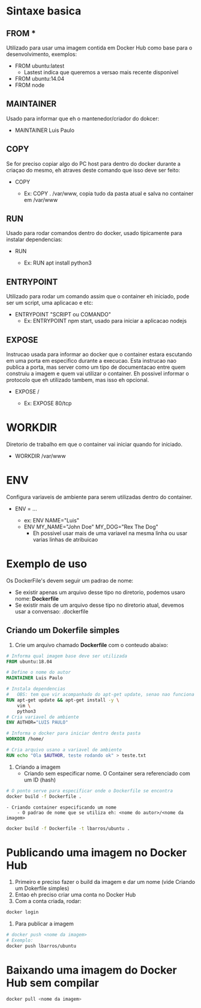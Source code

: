 # Sintaxe basica
## FROM *
Utilizado para usar uma imagem contida em Docker Hub como base para o desenvolvimento, exemplos:
- FROM ubuntu:latest
    - Lastest indica que queremos a versao mais recente disponivel
- FROM ubuntu:14.04
- FROM node

## MAINTAINER
Usado para informar que eh o mantenedor/criador do dokcer:
- MAINTAINER Luis Paulo

## COPY
Se for preciso copiar algo do PC host para dentro do docker durante a criaçao do mesmo, eh atraves deste comando que isso deve ser feito:
- COPY <Caminho arquivo pc HOST> <Pasta de destino docker>
    - Ex: COPY . /var/www, copia tudo da pasta atual e salva no container em /var/www
    
## RUN
Usado para rodar comandos dentro do docker, usado tipicamente para instalar dependencias:
- RUN <Comando de instalacao>
    - Ex: RUN apt install python3
    
## ENTRYPOINT
Utilizado para rodar um comando assim que o container eh iniciado, pode ser um script, uma aplicacao e etc:
- ENTRYPOINT "SCRIPT ou COMANDO"
    - Ex: ENTRYPOINT npm start, usado para iniciar a aplicacao nodejs

## EXPOSE
Instrucao usada para informar ao docker que o container estara escutando em uma porta em especifico durante a execucao. Esta instrucao nao publica a porta, mas server como um tipo de documentacao entre quem construiu a imagem e quem vai utilizar o container. Eh possivel informar o protocolo que eh utilizado tambem, mas isso eh opcional.
- EXPOSE <port>/<protocol>
    - Ex: EXPOSE 80/tcp

# WORKDIR
Diretorio de trabalho em que o container vai iniciar quando for iniciado.
- WORKDIR /var/www

# ENV
Configura variaveis de ambiente para serem utilizadas dentro do container.
- ENV <key>=<value> ...
    - ex: ENV NAME="Luis"
    - ENV MY_NAME="John Doe" MY_DOG="Rex The Dog"
        - Eh possivel usar mais de uma variavel na mesma linha ou usar varias linhas de atribuicao

# Exemplo de uso
Os DockerFile's devem seguir um padrao de nome:
- Se existir apenas um arquivo desse tipo no diretorio, podemos usaro nome: **Dockerfile**
- Se existir mais de um arquivo desse tipo no diretorio atual, devemos usar a convensao: <nome container>.dockerfile

## Criando um Dokerfile simples
1. Crie um arquivo chamado **Dockerfile** com o conteudo abaixo:
```dockerfile
# Informa qual imagem base deve ser utilizada
FROM ubuntu:18.04

# Define o nome do autor
MAINTAINER Luis Paulo

# Instala dependencias
#   OBS: tem que vir acompanhado do apt-get update, senao nao funciona
RUN apt-get update && apt-get install -y \
    vim \
    python3
# Cria variavel de ambiente
ENV AUTHOR="LUIS PAULO"

# Informa o docker para iniciar dentro desta pasta
WORKDIR /home/

# Cria arquivo usano a variavel de ambiente
RUN echo "Ola $AUTHOR, teste rodando ok" > teste.txt

```
1. Criando a imagem
    - Criando sem especificar nome. O Container sera referenciado com um ID (hash)
```sh
# O ponto serve para especificar onde o Dockerfile se encontra
docker build -f Dockerfile .
```
    - Criando container especificando um nome
        - O padrao de nome que se utiliza eh: <nome do autor>/<nome da imagem>
```sh
docker build -f Dockerfile -t lbarros/ubuntu .
```

# Publicando uma imagem no Docker Hub
1. Primeiro e preciso fazer o build da imagem e dar um nome (vide Criando um Dokerfile simples)
1. Entao eh preciso criar uma conta no Docker Hub
1. Com a conta criada, rodar:
```sh
docker login
```
1. Para publicar a imagem
```sh
# docker push <nome da imagem>
# Exemplo:
docker push lbarros/ubuntu
```

# Baixando uma imagem do Docker Hub sem compilar
```sh
docker pull <nome da imagem>
```
